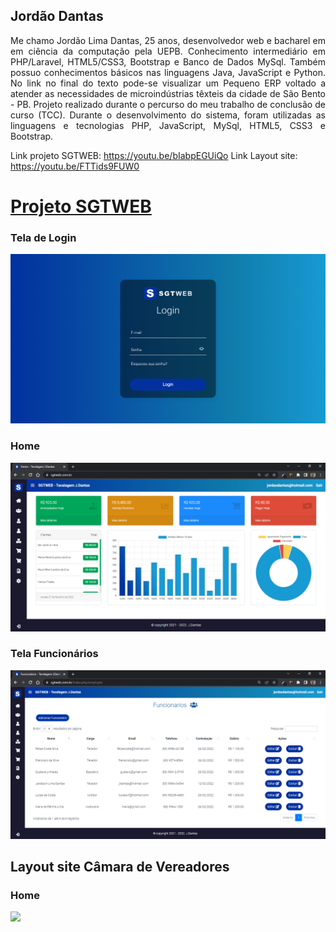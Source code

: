 ## Jordão Dantas



<p align="justify">     Me chamo Jordão Lima Dantas, 25 anos, desenvolvedor web e bacharel em  em ciência da computação pela UEPB. Conhecimento intermediário em PHP/Laravel, HTML5/CSS3, Bootstrap e Banco de Dados MySql. Também possuo conhecimentos básicos nas linguagens Java, JavaScript e Python.  No link no final do texto pode-se visualizar um Pequeno ERP voltado a atender as necessidades de microindústrias têxteis da cidade de São Bento - PB. Projeto realizado durante o percurso do meu trabalho de conclusão de curso (TCC). Durante o desenvolvimento do sistema, foram utilizadas as linguagens e tecnologias PHP, JavaScript, MySql, HTML5, CSS3 e Bootstrap.</p>


Link projeto SGTWEB: https://youtu.be/bIabpEGUiQo
Link Layout site: https://youtu.be/FTTids9FUW0

<h1><a href="https://youtu.be/bIabpEGUiQo" target="_blank">Projeto SGTWEB</a></h1>

<h3> Tela de Login </h3> 
<img src="assets/img/tela-login.png">

<h3> Home </h3>
<img src="assets/img/home menu fechado.png">

<h3> Tela Funcionários </h3>
<img src="assets/img/tele funcionarios.png">

## Layout site Câmara de Vereadores

<h3> Home </h3>
<img src="assets/img/home-page - camara.png">



